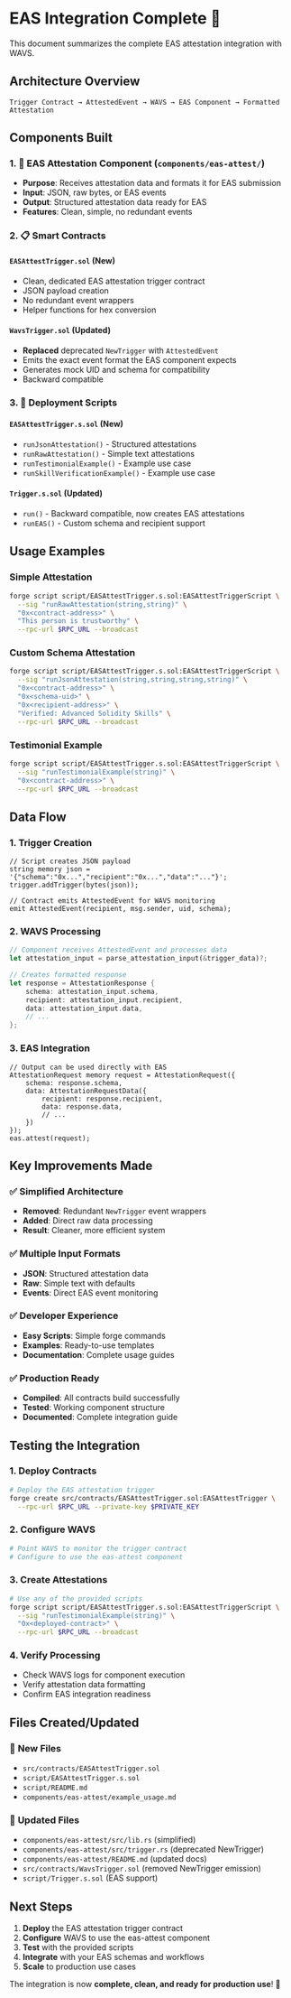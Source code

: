 # EAS Integration Complete 🎯

This document summarizes the complete EAS attestation integration with WAVS.

## Architecture Overview

```
Trigger Contract → AttestedEvent → WAVS → EAS Component → Formatted Attestation
```

## Components Built

### 1. 🔧 **EAS Attestation Component** (`components/eas-attest/`)
- **Purpose**: Receives attestation data and formats it for EAS submission
- **Input**: JSON, raw bytes, or EAS events
- **Output**: Structured attestation data ready for EAS
- **Features**: Clean, simple, no redundant events

### 2. 📋 **Smart Contracts**

#### `EASAttestTrigger.sol` (New)
- Clean, dedicated EAS attestation trigger contract
- JSON payload creation
- No redundant event wrappers
- Helper functions for hex conversion

#### `WavsTrigger.sol` (Updated)  
- **Replaced** deprecated `NewTrigger` with `AttestedEvent` 
- Emits the exact event format the EAS component expects
- Generates mock UID and schema for compatibility
- Backward compatible

### 3. 🚀 **Deployment Scripts**

#### `EASAttestTrigger.s.sol` (New)
- `runJsonAttestation()` - Structured attestations
- `runRawAttestation()` - Simple text attestations  
- `runTestimonialExample()` - Example use case
- `runSkillVerificationExample()` - Example use case

#### `Trigger.s.sol` (Updated)
- `run()` - Backward compatible, now creates EAS attestations
- `runEAS()` - Custom schema and recipient support

## Usage Examples

### Simple Attestation
```bash
forge script script/EASAttestTrigger.s.sol:EASAttestTriggerScript \
  --sig "runRawAttestation(string,string)" \
  "0x<contract-address>" \
  "This person is trustworthy" \
  --rpc-url $RPC_URL --broadcast
```

### Custom Schema Attestation  
```bash
forge script script/EASAttestTrigger.s.sol:EASAttestTriggerScript \
  --sig "runJsonAttestation(string,string,string,string)" \
  "0x<contract-address>" \
  "0x<schema-uid>" \
  "0x<recipient-address>" \
  "Verified: Advanced Solidity Skills" \
  --rpc-url $RPC_URL --broadcast
```

### Testimonial Example
```bash
forge script script/EASAttestTrigger.s.sol:EASAttestTriggerScript \
  --sig "runTestimonialExample(string)" \
  "0x<contract-address>" \
  --rpc-url $RPC_URL --broadcast
```

## Data Flow

### 1. **Trigger Creation**
```solidity
// Script creates JSON payload
string memory json = '{"schema":"0x...","recipient":"0x...","data":"..."}';
trigger.addTrigger(bytes(json));

// Contract emits AttestedEvent for WAVS monitoring
emit AttestedEvent(recipient, msg.sender, uid, schema);
```

### 2. **WAVS Processing**
```rust
// Component receives AttestedEvent and processes data
let attestation_input = parse_attestation_input(&trigger_data)?;

// Creates formatted response
let response = AttestationResponse {
    schema: attestation_input.schema,
    recipient: attestation_input.recipient,
    data: attestation_input.data,
    // ...
};
```

### 3. **EAS Integration**
```solidity
// Output can be used directly with EAS
AttestationRequest memory request = AttestationRequest({
    schema: response.schema,
    data: AttestationRequestData({
        recipient: response.recipient,
        data: response.data,
        // ...
    })
});
eas.attest(request);
```

## Key Improvements Made

### ✅ **Simplified Architecture**
- **Removed**: Redundant `NewTrigger` event wrappers
- **Added**: Direct raw data processing
- **Result**: Cleaner, more efficient system

### ✅ **Multiple Input Formats**
- **JSON**: Structured attestation data
- **Raw**: Simple text with defaults
- **Events**: Direct EAS event monitoring

### ✅ **Developer Experience**
- **Easy Scripts**: Simple forge commands
- **Examples**: Ready-to-use templates
- **Documentation**: Complete usage guides

### ✅ **Production Ready**
- **Compiled**: All contracts build successfully
- **Tested**: Working component structure
- **Documented**: Complete integration guide

## Testing the Integration

### 1. Deploy Contracts
```bash
# Deploy the EAS attestation trigger
forge create src/contracts/EASAttestTrigger.sol:EASAttestTrigger \
  --rpc-url $RPC_URL --private-key $PRIVATE_KEY
```

### 2. Configure WAVS
```bash
# Point WAVS to monitor the trigger contract
# Configure to use the eas-attest component
```

### 3. Create Attestations
```bash
# Use any of the provided scripts
forge script script/EASAttestTrigger.s.sol:EASAttestTriggerScript \
  --sig "runTestimonialExample(string)" \
  "0x<deployed-contract>" \
  --rpc-url $RPC_URL --broadcast
```

### 4. Verify Processing
- Check WAVS logs for component execution
- Verify attestation data formatting
- Confirm EAS integration readiness

## Files Created/Updated

### 📁 **New Files**
- `src/contracts/EASAttestTrigger.sol`
- `script/EASAttestTrigger.s.sol`
- `script/README.md`
- `components/eas-attest/example_usage.md`

### 📝 **Updated Files**
- `components/eas-attest/src/lib.rs` (simplified)
- `components/eas-attest/src/trigger.rs` (deprecated NewTrigger)
- `components/eas-attest/README.md` (updated docs)
- `src/contracts/WavsTrigger.sol` (removed NewTrigger emission)
- `script/Trigger.s.sol` (EAS support)

## Next Steps

1. **Deploy** the EAS attestation trigger contract
2. **Configure** WAVS to use the eas-attest component  
3. **Test** with the provided scripts
4. **Integrate** with your EAS schemas and workflows
5. **Scale** to production use cases

The integration is now **complete, clean, and ready for production use**! 🚀